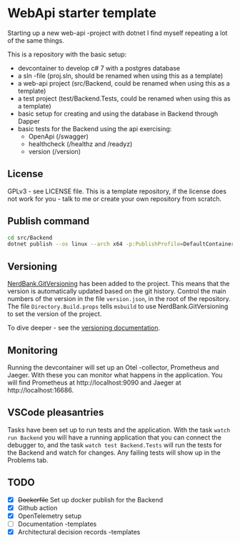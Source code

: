 # WebApi starter template

Starting up a new web-api -project with dotnet I find myself repeating a lot of
the same things.

This is a repository with the basic setup:
- devcontainer to develop c# 7 with a postgres database
- a sln -file (proj.sln, should be renamed when using this as a template)
- a web-api project (src/Backend, could be renamed when using this as a template)
- a test project (test/Backend.Tests, could be renamed when using this as a template)
- basic setup for creating and using the database in Backend through Dapper
- basic tests for the Backend using the api exercising:
  - OpenApi (/swagger)
  - healthcheck (/healthz and /readyz)
  - version (/version)

## License

GPLv3 - see LICENSE file. This is a template repository, if the license does not work for you - talk to me or create your own repository from scratch.

## Publish command

```bash
cd src/Backend
dotnet publish --os linux --arch x64 -p:PublishProfile=DefaultContainer -c Release
```

## Versioning

[NerdBank.GitVersioning](https://github.com/dotnet/Nerdbank.GitVersioning) has been added to the project. This means that the version is automatically updated based on the git history. Control the main numbers of the version in the file `version.json`, in the root of the repository. The file `Directory.Build.props` tells `msbuild` to use NerdBank.GitVersioning to set the version of the project.

To dive deeper - see the [versioning documentation](doc/versioning.md).

## Monitoring

Running the devcontainer will set up an Otel -collector, Prometheus and Jaeger. With these you can monitor what happens in the application. You will find Prometheus at http://localhost:9090 and Jaeger at http://localhost:16686.

## VSCode pleasantries

Tasks have been set up to run tests and the application. With the task `watch run Backend` you will have a running application that you can connect the debugger to, and the task `watch test Backend.Tests` will run the tests for the Backend and watch for changes. Any failing tests will show up in the Problems tab.

## TODO
- [x] ~~Dockerfile~~ Set up docker publish for the Backend
- [x] Github action
- [x] OpenTelemetry setup
- [ ] Documentation -templates
- [x] Architectural decision records -templates